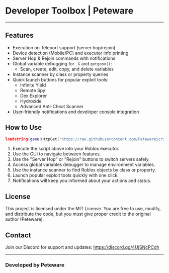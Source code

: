 # Developer Toolbox | Peteware

---

## Features

- Execution on Teleport support (server hop/rejoin)  
- Device detection (Mobile/PC) and executor info printing  
- Server Hop & Rejoin commands with notifications  
- Global variable debugging for `_G` and `getgenv()`:
  - Scan, create, edit, copy, and delete variables  
- Instance scanner by class or property queries  
- Quick launch buttons for popular exploit tools:
  - Infinite Yield  
  - Remote Spy  
  - Dex Explorer  
  - Hydroxide  
  - Advanced Anti-Cheat Scanner  
- User-friendly notifications and developer console integration  

## How to Use

```lua
loadstring(game:HttpGet("https://raw.githubusercontent.com/PetewareScripts/Developers-Toolbox-Peteware/refs/heads/main/main.lua",true))()
```

1. Execute the script above into your Roblox executor.  
2. Use the GUI to navigate between features.  
3. Use the "Server Hop" or "Rejoin" buttons to switch servers safely.  
4. Access global variables debugger to manage environment variables.  
5. Use the instance scanner to find Roblox objects by class or property.  
6. Launch popular exploit tools quickly with one click.  
7. Notifications will keep you informed about your actions and status.

## License

This project is licensed under the MIT License.
You are free to use, modify, and distribute the code, but you must give proper credit to the original author (Peteware).

## Contact

Join our Discord for support and updates:
https://discord.gg/4UjSNcPCdh

---

### Developed by Peteware
